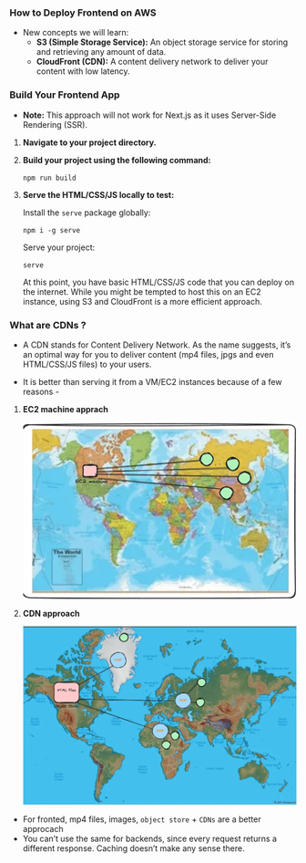 ### How to Deploy Frontend on AWS

- New concepts we will learn:
  - **S3 (Simple Storage Service):** An object storage service for storing and retrieving any amount of data.
  - **CloudFront (CDN):** A content delivery network to deliver your content with low latency.

### Build Your Frontend App

- **Note:** This approach will not work for Next.js as it uses Server-Side Rendering (SSR).

1. **Navigate to your project directory.**
2. **Build your project using the following command:**

   ```nginx
   npm run build
   ```

3. **Serve the HTML/CSS/JS locally to test:**

   Install the `serve` package globally:

   ```nginx
   npm i -g serve
   ```

   Serve your project:

   ```nginx
   serve
   ```

   At this point, you have basic HTML/CSS/JS code that you can deploy on the internet. While you might be tempted to host this on an EC2 instance, using S3 and CloudFront is a more efficient approach.

### What are CDNs ?

- A CDN stands for Content Delivery Network.
  As the name suggests, it’s an optimal way for you to deliver content (mp4 files, jpgs and even HTML/CSS/JS files) to your users.

- It is better than serving it from a VM/EC2 instances because of a few reasons -

1. **EC2 machine apprach**

   ![one](./one.webp)

2. **CDN approach**

   ![one](./two.webp)

- For fronted, mp4 files, images, `object store` + `CDNs` are a better approcach
- You can’t use the same for backends, since every request returns a different response. Caching doesn’t make any sense there.
